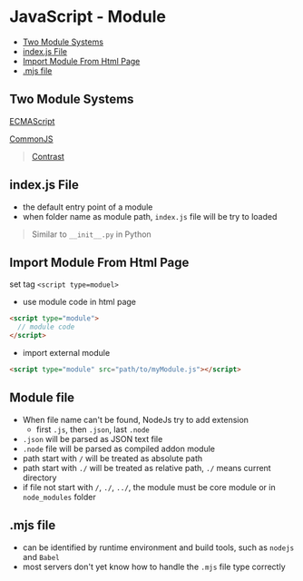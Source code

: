 # JavaScript - Module

* [Two Module Systems](#two-module-systems)
* [index.js File](#index.js-file)
* [Import Module From Html Page](#import-module-from-html-page)
* [.mjs file](#.mjs-file)

## Two Module Systems

[ECMAScript](javascript-ecma-module.md)

[CommonJS](javascript-commonjs-module.md)

> [Contrast](javascript-module-of-es-and-commonjs.md)

## index.js File

- the default entry point of a module
- when folder name as module path, `index.js` file will be try to loaded

> Similar to `__init__.py` in Python

## Import Module From Html Page

set tag `<script type=moduel>`

- use module code in html page

```html
<script type="module">
  // module code
</script>
```

- import external module

```html
<script type="module" src="path/to/myModule.js"></script>
```

## Module file

- When file name can't be found, NodeJs try to add extension
  - first `.js`, then `.json`, last `.node`
- `.json` will be parsed as JSON text file
- `.node` file will be parsed as compiled addon module
- path start with `/` will be treated as absolute path
- path start with `./` will be treated as relative path, `./` means current directory
- if file not start with `/`, `./`, `../`, the module must be core module or in `node_modules` folder

## .mjs file

- can be identified by runtime environment and build tools, such as `nodejs` and `Babel`
- most servers don't yet know how to handle the `.mjs` file type correctly
